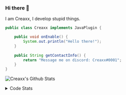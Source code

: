 ### Hi there 👋

I am Creaxx, I develop stupid things. 

```java
public class Creaxx implements JavaPlugin {

    public void onEnable() {
        System.out.println("Hello there!");
    }
    
    public String getContactInfo() {
        return "Message me on discord: Creaxx#0001";
    }
}
```

![Creaxx's Github Stats](https://github-readme-stats.vercel.app/api?username=CreaxxOG&show_icons=true&theme=dark&count_private=true)

<details>
  <summary>Code Stats</summary>

<!--START_SECTION:waka-->
![Code Time](http://img.shields.io/badge/Code%20Time-1%2C100%20hrs%2028%20mins-blue)

![Lines of code](https://img.shields.io/badge/From%20Hello%20World%20I%27ve%20Written-166%20lines%20of%20code-blue)

**🐱 My GitHub Data** 

> 🏆 433 Contributions in the Year 2023
 > 
> 📦 66.2 kB Used in GitHub's Storage 
 > 
> 🚫 Not Opted to Hire
 > 
> 📜 4 Public Repositories 
 > 
> 🔑 2 Private Repositories  
 > 
**I'm an Early 🐤** 

```text
🌞 Morning    76 commits     ██░░░░░░░░░░░░░░░░░░░░░░░   7.88% 
🌆 Daytime    460 commits    ████████████░░░░░░░░░░░░░   47.67% 
🌃 Evening    411 commits    ██████████░░░░░░░░░░░░░░░   42.59% 
🌙 Night      18 commits     ░░░░░░░░░░░░░░░░░░░░░░░░░   1.87%

```
📅 **I'm Most Productive on Saturday** 

```text
Monday       106 commits    ██░░░░░░░░░░░░░░░░░░░░░░░   10.98% 
Tuesday      146 commits    ███░░░░░░░░░░░░░░░░░░░░░░   15.13% 
Wednesday    115 commits    ███░░░░░░░░░░░░░░░░░░░░░░   11.92% 
Thursday     111 commits    ███░░░░░░░░░░░░░░░░░░░░░░   11.5% 
Friday       91 commits     ██░░░░░░░░░░░░░░░░░░░░░░░   9.43% 
Saturday     240 commits    ██████░░░░░░░░░░░░░░░░░░░   24.87% 
Sunday       156 commits    ████░░░░░░░░░░░░░░░░░░░░░   16.17%

```


📊 **This Week I Spent My Time On** 

```text
💬 Programming Languages: 
Java                     8 hrs 37 mins       ███████████████████████░░   94.61% 
Kotlin                   13 mins             ░░░░░░░░░░░░░░░░░░░░░░░░░   2.51% 
XML                      8 mins              ░░░░░░░░░░░░░░░░░░░░░░░░░   1.48% 
GitIgnore file           3 mins              ░░░░░░░░░░░░░░░░░░░░░░░░░   0.71% 
YAML                     3 mins              ░░░░░░░░░░░░░░░░░░░░░░░░░   0.68%

🔥 Editors: 
IntelliJ                 9 hrs 7 mins        █████████████████████████   100.0%

```

**I Mostly Code in Java** 

```text
Java                     14 repos            ████████████████░░░░░░░░░   63.64% 
Kotlin                   7 repos             ████████░░░░░░░░░░░░░░░░░   31.82% 
EJS                      1 repo              █░░░░░░░░░░░░░░░░░░░░░░░░   4.55%

```



 Last Updated on 06/02/2023 18:26:01 UTC
<!--END_SECTION:waka-->
</details>
